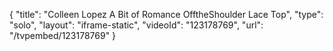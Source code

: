 {
    "title": "Colleen Lopez A Bit of Romance OfftheShoulder Lace Top",
    "type": "solo",
    "layout": "iframe-static",
    "videoId": "123178769",
    "url": "\/tvpembed\/123178769"
}